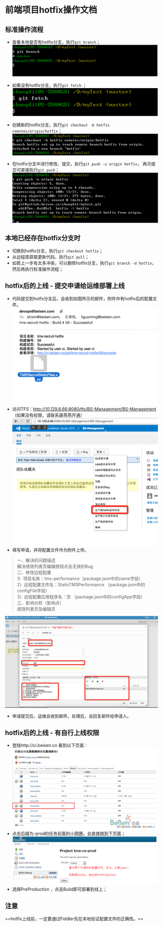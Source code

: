 # 前端项目hotfix操作文档

## 标准操作流程

* 查看本地是否有hotfix分支，执行`git branch`；
![image](images/1.png)

* 如果没有hotfix分支，执行`git fetch` ；
![image](images/2.png)

* 创建新的hotfix分支，执行`git checkout -b hotfix remotes/origin/hotfix`；
![image](images/3.png)

* 在hotfix分支中进行修改、提交，执行`git push -u origin hotfix`，
再次提交可直接执行`git push`；
![image](images/4.png)




## 本地已经存在hotfix分支时
* 切换到hotfix分支，执行`git checkout hotfix`；
* 从远程库获取更新代码，执行`git pull`；
* 如若上一步有太多冲突，可以删除hotfix分支，执行`git branch -d hotfix`，然后再执行标准操作流程；

## hotfix后的上线 - 提交申请给运维部署上线
* 代码提交到hotfx分支后，会收到如图所示的邮件，附件中有hotfix后的配置文件。
![image](images/email.png) 
* 访问TFS：http://10.129.8.66:8080/tfs/BS-Management/BS-Management   （如果没有权限，请联系康燕燕开通）
![image](images/site.png) 
* 填写申请，并将配置文件作为附件上传。

> 一、解决的问题描述 <br />
> 解决绩效列表页编辑按钮点击无效的Bug <br />
> 二、修改远程配置 <br />
> 1）项目名称：tms-performance（package.json中的name字段）<br />
> 2）远程配置文件名：StaticTMSPerformance （package.json中的configFile字段） <br />
> 3）远程配置应用程序名：空 （package.json中的configApp字段） <br />
> 三、影响分析（影响点）<br />
> 绩效列表页及编辑页 <br />

![image](images/form.png) 

* 申请提交后，运维会收到邮件，处理后，会回复邮件给申请人。

## hotfix后的上线 - 有自行上线权限
* 登陆http://ci.beisen.co 看到以下页面：	![image](images/5.png)
* 点击后缀为-prod的任务前面的小圆圈，会直接跳到下页面；
![image](images/6.png)
* 选择PreProduction ，点击Build即可部署到线上；

## 注意
==hotfix上线前，一定要通过Fiddler先在本地验证配置文件的正确性。==
